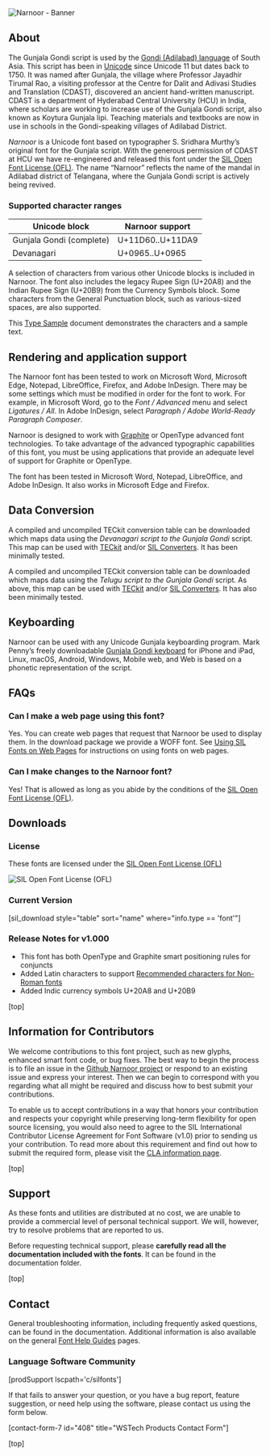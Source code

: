 
<img class='fullsize' alt='Narnoor - Banner' src='https://software.sil.org/wp/wp-content/uploads/2019/12/narnoor_banner.png' />

<h2 id="about">About</h2>

The Gunjala Gondi script is used by the [Gondi (Adilabad) language](https://www.ethnologue.com/language/wsg) of South Asia. This script has been in [Unicode](https://www.unicode.org/charts/PDF/U11D60.pdf) since Unicode 11 but dates back to 1750. It was named after Gunjala, the village where Professor Jayadhir Tirumal Rao, a visiting professor at the Centre for Dalit and Adivasi Studies and Translation (CDAST), discovered an ancient hand-written manuscript. CDAST is a department of Hyderabad Central University (HCU) in India, where scholars are working to increase use of the Gunjala Gondi script, also known as Koytura Gunjala lipi. Teaching materials and textbooks are now in use in schools in the Gondi-speaking villages of Adilabad District.

*Narnoor* is a Unicode font based on typographer S. Sridhara Murthy’s original font for the Gunjala script. With the generous permission of CDAST at HCU we have re-engineered and released this font under the [SIL Open Font License (OFL)](https://scripts.sil.org/OFL). The name “Narnoor” reflects the name of the mandal in Adilabad district of Telangana, where the Gunjala Gondi script is actively being revived.

### Supported character ranges

Unicode block | Narnoor support
------------- | ---------------
Gunjala Gondi (complete)|U+11D60..U+11DA9
Devanagari|U+0965..U+0965

A selection of characters from various other Unicode blocks is included in Narnoor. The font also includes the legacy Rupee Sign (U+20A8) and the Indian Rupee Sign (U+20B9) from the Currency Symbols block. Some characters from the General Punctuation block, such as various-sized spaces, are also supported.

This [Type Sample](https://software.sil.org/downloads/r/narnoor/Narnoor-Font-Sample.pdf) document demonstrates the characters and a sample text.

## Rendering and application support

The Narnoor font has been tested to work on Microsoft Word, Microsoft Edge, Notepad, LibreOffice, Firefox, and Adobe InDesign. There may be some settings which must be modified in order for the font to work. For example, in Microsoft Word, go to the *Font / Advanced* menu and select *Ligatures / All*. In Adobe InDesign, select *Paragraph / Adobe World-Ready Paragraph Composer*.

Narnoor is designed to work with [Graphite](https://graphite.sil.org/) or OpenType advanced font technologies. To take advantage of the advanced typographic capabilities of this font, you must be using applications that provide an adequate level of support for Graphite or OpenType.

The font has been tested in Microsoft Word, Notepad, LibreOffice, and Adobe InDesign. It also works in Microsoft Edge and Firefox.

## Data Conversion

A compiled and uncompiled TECkit conversion table can be downloaded which maps data using the *Devanagari script to the Gunjala Gondi* script. This map can be used with [TECkit](https://software.sil.org/teckit/) and/or [SIL Converters](https://software.sil.org/silconverters/). It has been minimally tested.

A compiled and uncompiled TECkit conversion table can be downloaded which maps data using the *Telugu script to the Gunjala Gondi* script. As above, this map can be used with [TECkit](https://software.sil.org/teckit/) and/or [SIL Converters](https://software.sil.org/silconverters/). It has also been minimally tested.

## Keyboarding

Narnoor can be used with any Unicode Gunjala keyboarding program. Mark Penny’s freely downloadable [Gunjala Gondi keyboard](https://keyman.com/keyboards/gondi_gunjala) for iPhone and iPad, Linux, macOS, Android, Windows, Mobile web, and Web is based on a phonetic representation of the script.

## FAQs

### Can I make a web page using this font?

Yes. You can create web pages that request that Narnoor be used to display them. In the download package we provide a WOFF font. See [Using SIL Fonts on Web Pages](http://software.sil.org/fonts/webfonts) for instructions on using fonts on web pages.

### Can I make changes to the Narnoor font?

Yes! That is allowed as long as you abide by the conditions of the [SIL Open Font License (OFL)](https://scripts.sil.org/OFL).

<h2 id="downloads">Downloads</h2>

### License

These fonts are licensed under the [SIL Open Font License (OFL)](https://scripts.sil.org/OFL)

<img class='fullsize' alt='SIL Open Font License (OFL)' src='https://software.sil.org/wp/wp-content/uploads/2019/03/OFL_logo_rect_color.png' />

### Current Version

[sil_download style="table" sort="name" where="info.type == 'font'"]

### Release Notes for v1.000

- This font has both OpenType and Graphite smart positioning rules for conjuncts
- Added Latin characters to support [Recommended characters for Non-Roman fonts](https://scriptsource.org/entry/gg5wm9hhd3)
- Added Indic currency symbols U+20A8 and U+20B9

[top]

## Information for Contributors

We welcome contributions to this font project, such as new glyphs, enhanced smart font code, or bug fixes. The best way to begin the process is to file an issue in the [Github Narnoor project](https://github.com/silnrsi/font-narnoor) or respond to an existing issue and express your interest. Then we can begin to correspond with you regarding what all might be required and discuss how to best submit your contributions.

To enable us to accept contributions in a way that honors your contribution and respects your copyright while preserving long-term flexibility for open source licensing, you would also need to agree to the SIL International Contributor License Agreement for Font Software (v1.0) prior to sending us your contribution. To read more about this requirement and find out how to submit the required form, please visit the [CLA information page](https://software.sil.org/fontcla).

[top]

<h2 id="support">Support</h2>

As these fonts and utilities are distributed at no cost, we are unable to provide a commercial level of personal technical support. We will, however, try to resolve problems that are reported to us.

Before requesting technical support, please **carefully read all the documentation included with the fonts**. It can be found in the documentation folder.

[top]

<h2 id="contact">Contact</h2>

General troubleshooting information, including frequently asked questions, can be found in the documentation. Additional information is also available on the general [Font Help Guides](https://software.sil.org/fonts/guides/) pages.

### Language Software Community

[prodSupport lscpath='c/silfonts']

If that fails to answer your question, or you have a bug report, feature suggestion, or need help using the software, please contact us using the form below.

[contact-form-7 id="408" title="WSTech Products Contact Form"]

[top]
